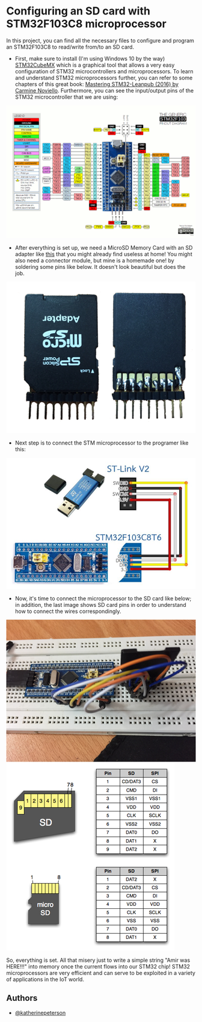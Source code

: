 
# Configuring an SD card with STM32F103C8 microprocessor

In this project, you can find all the necessary files to configure and program an STM32F103C8 to read/write from/to an SD card. 

 - First, make sure to install (I'm using Windows 10 by the way) [STM32CubeMX](https://www.st.com/en/development-tools/stm32cubemx.html) which is a graphical tool that allows a very easy configuration of STM32 microcontrollers and microprocessors. To learn and understand STM32 microprocessors further, you can refer to some chapters of this great book: [Mastering STM32-Leanpub (2016) by Carmine Noviello](https://leanpub.com/mastering-stm32). Furthermore, you can see the input/output pins of the STM32 microcontroller that we are using: 
  
  ![alt text](https://raw.githubusercontent.com/amir-ghz/Configuring-SD-card-with-STM32-Microprocessor/main/help/stm32f103c8t6pinout.gif)

 - After everything is set up, we need a MicroSD Memory Card with an SD adapter like [this](https://www.memoryc.com/12287-2gb-transcend-microsd-memory-card-with-sd-adapter.html) that you might already find useless at home! You might also need a connector module, but mine is a homemade one! by soldering some pins like below. It doesn't look beautiful but does the job.

  ![alt text](https://raw.githubusercontent.com/amir-ghz/Configuring-SD-card-with-STM32-Microprocessor/main/help/SDcard.png) 

 - Next step is to connect the STM microprocessor to the programer like this:

  ![alt text](https://raw.githubusercontent.com/amir-ghz/Configuring-SD-card-with-STM32-Microprocessor/main/help/programmerTOmicro.jpg)

 - Now, it's time to connect the microprocessor to the SD card like below; in addition, the last image shows SD card pins in order to understand how to connect the wires correspondingly.  

  ![alt text](https://raw.githubusercontent.com/amir-ghz/Configuring-SD-card-with-STM32-Microprocessor/main/help/board.JPG)
  ![alt text](https://raw.githubusercontent.com/amir-ghz/Configuring-SD-card-with-STM32-Microprocessor/main/help/SDpins.png)

  So, everything is set. All that misery just to write a simple string "Amir was HERE!!!" into memory once the current flows into our STM32 chip! STM32 microprocessors are very efficient and can serve to be exploited in a variety of applications in the IoT world.  
## Authors

- [@katherinepeterson](https://www.st.com/en/development-tools/stm32cubemx.html)

